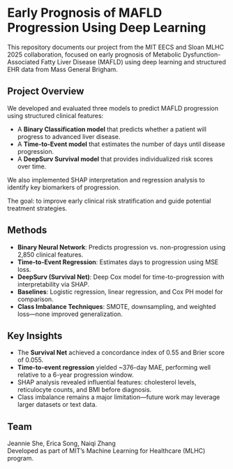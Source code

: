 # Early Prognosis of MAFLD Progression Using Deep Learning

This repository documents our project from the MIT EECS and Sloan MLHC 2025 collaboration, focused on early prognosis of Metabolic Dysfunction-Associated Fatty Liver Disease (MAFLD) using deep learning and structured EHR data from Mass General Brigham.


## Project Overview

We developed and evaluated three models to predict MAFLD progression using structured clinical features:

- A **Binary Classification model** that predicts whether a patient will progress to advanced liver disease.
- A **Time-to-Event model** that estimates the number of days until disease progression.
- A **DeepSurv Survival model** that provides individualized risk scores over time.

We also implemented SHAP interpretation and regression analysis to identify key biomarkers of progression.

The goal: to improve early clinical risk stratification and guide potential treatment strategies.



## Methods

- **Binary Neural Network**: Predicts progression vs. non-progression using 2,850 clinical features.
- **Time-to-Event Regression**: Estimates days to progression using MSE loss.
- **DeepSurv (Survival Net)**: Deep Cox model for time-to-progression with interpretability via SHAP.
- **Baselines**: Logistic regression, linear regression, and Cox PH model for comparison.
- **Class Imbalance Techniques**: SMOTE, downsampling, and weighted loss—none improved generalization.



## Key Insights

- The **Survival Net** achieved a concordance index of 0.55 and Brier score of 0.055.
- **Time-to-event regression** yielded ~376-day MAE, performing well relative to a 6-year progression window.
- SHAP analysis revealed influential features: cholesterol levels, reticulocyte counts, and BMI before diagnosis.
- Class imbalance remains a major limitation—future work may leverage larger datasets or text data.



## Team

Jeannie She, Erica Song, Naiqi Zhang  
Developed as part of MIT’s Machine Learning for Healthcare (MLHC) program.

